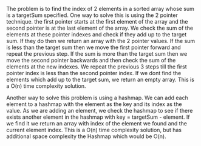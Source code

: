 The problem is to find the index of 2 elements in a sorted array whose sum is a targetSum specified.
One way to solve this is using the 2 pointer technique. 
the first pointer starts at the first element of the array and the second pointer is at the last element of the array.
We check the sum of the elements at these pointer indexes and check if they add up to the target sum. If they do then we return an array with the 2 pointer values.
If the sum is less than the target sum then we move the first pointer forward and repeat the previous step.
If the sum is more than the target sum then we move the second pointer backwards and then check the sum of the elements at the new indexes.
We repeat the previous 3 steps till the first pointer index is less than the second pointer index.
If we dont find the elements which add up to the target sum, we return an empty array. This is a O(n) time complexity solution.

Another way to solve this problem is using a hashmap. 
We can add each element to a hashmap with the element as the key and its index as the value.
As we are adding an element, we check the hashmap to see if there exists another element in the hashmap with key = targetSum - element.
If we find it we return an array with index of the element we found and the current element index.
This is a O(n) time complexity solution, but has additional space complexity the Hashmap which would be O(n).
